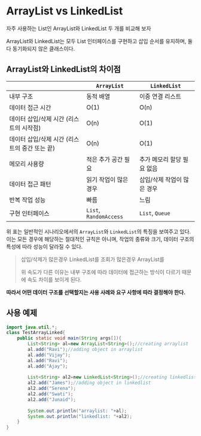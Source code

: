 # ArrayList vs LinkedList

자주 사용하는 List인 ArrayList와 LinkedList 두 개를 비교해 보자

ArrayList와 LinkedList는 모두 List 인터페이스를 구현하고 삽입 순서를 유지하며, 둘 다 동기화되지 않은 클래스이다.

## ArrayList와 LinkedList의 차이점

|   | `ArrayList` | `LinkedList` |
|---|-------------|--------------|
| 내부 구조 | 동적 배열 | 이중 연결 리스트 |
| 데이터 접근 시간 | O(1) | O(n) |
| 데이터 삽입/삭제 시간 (리스트의 시작점) | O(n) | O(1) |
| 데이터 삽입/삭제 시간 (리스트의 중간 또는 끝) | O(n) | O(1) |
| 메모리 사용량 | 적은 추가 공간 필요 | 추가 메모리 할당 필요 없음 |
| 데이터 접근 패턴 | 읽기 작업이 많은 경우 | 삽입/삭제 작업이 많은 경우 |
| 반복 작업 성능 | 빠름 | 느림 |
| 구현 인터페이스 | `List`, `RandomAccess` | `List`, `Queue` |

위 표는 일반적인 시나리오에서의 `ArrayList`와 `LinkedList`의 특징을 보여주고 있다.
이는 모든 경우에 해당하는 절대적인 규칙은 아니며, 
작업의 종류와 크기, 
데이터 구조의 특성에 따라 성능이 달라질 수 있다. 

> 삽입/삭제가 많은경우 LinkedList를 조회가 많은경우 ArrayList를 
> 
> 위 속도가 다른 이유는 내부 구조에 따라 데이터에 접근하는 방식이 다르기 때문에 속도 차이를 보이게 된다.

**따라서 어떤 데이터 구조를 선택할지는 사용 사례와 요구 사항에 따라 결정해야 한다.**

## 사용 예제

```java
import java.util.*;    
class TestArrayLinked{ 
    public static void main(String args[]){    
        List<String> al=new ArrayList<String>();//creating arraylist
        al.add("Ravi");//adding object in arraylist    
        al.add("Vijay");    
        al.add("Ravi");    
        al.add("Ajay");    
        
        List<String> al2=new LinkedList<String>();//creating linkedlist    
        al2.add("James");//adding object in linkedlist    
        al2.add("Serena");    
        al2.add("Swati");    
        al2.add("Junaid");    
    
        System.out.println("arraylist: "+al);  
        System.out.println("linkedlist: "+al2);  
    }    
}  
```